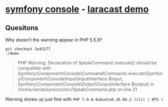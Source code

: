 # [symfony console][1] - [laracast demo][2]

## Quesitons

Why doesn't the warning appear in PHP 5.5.9?

    git checkout 1e43177
    ./demo

> PHP Warning:  Declaration of SpeakCommand::execute() should be compatible with Symfony\Component\Console\Command\Command::execute(Symfony\Component\Console\Input\InputInterface $input, Symfony\Component\Console\Output\OutputInterface $output) in /home/xenial/symcon/src/SpeakCommand.php on line 21

Warning shows up just fine with `PHP 7.0.8-0ubuntu0.16.04.2 (cli) ( NTS )`

  [1]:http://symfony.com/doc/current/components/console.html
  [2]:https://laracasts.com/series/discover-symfony-components/episodes/1
